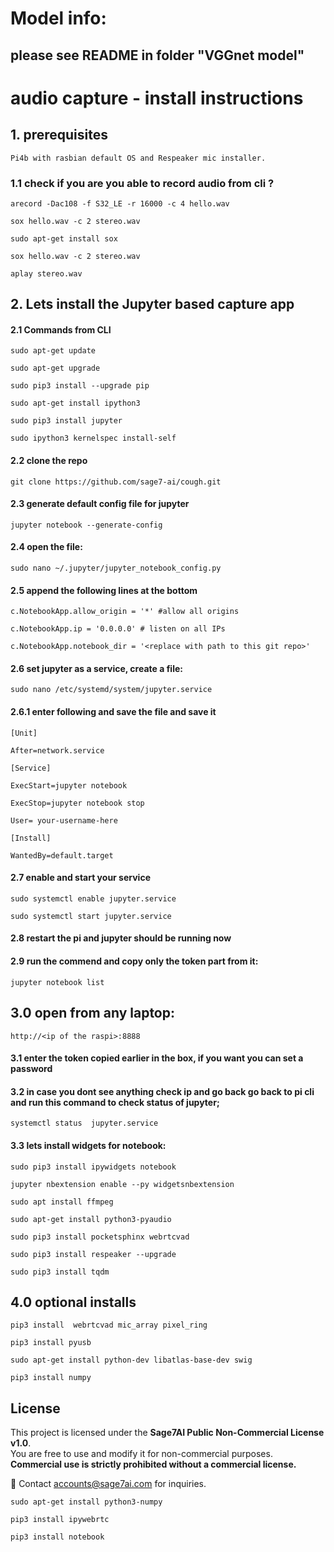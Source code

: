 

# Model info:
## please see README in folder "VGGnet model"


# audio capture - install instructions

## 1. prerequisites

    Pi4b with rasbian default OS and Respeaker mic installer.

### 1.1 check if you are you able to record audio from cli ?

    arecord -Dac108 -f S32_LE -r 16000 -c 4 hello.wav

    sox hello.wav -c 2 stereo.wav

    sudo apt-get install sox

    sox hello.wav -c 2 stereo.wav

    aplay stereo.wav

## 2. Lets install the Jupyter based capture app

#### 2.1 Commands from CLI

    sudo apt-get update

    sudo apt-get upgrade

    sudo pip3 install --upgrade pip

    sudo apt-get install ipython3

    sudo pip3 install jupyter

    sudo ipython3 kernelspec install-self

#### 2.2 clone the repo

    git clone https://github.com/sage7-ai/cough.git


#### 2.3 generate default config file for jupyter

    jupyter notebook --generate-config

#### 2.4 open the file:

    sudo nano ~/.jupyter/jupyter_notebook_config.py

#### 2.5 append the following lines at the bottom

    c.NotebookApp.allow_origin = '*' #allow all origins

    c.NotebookApp.ip = '0.0.0.0' # listen on all IPs

    c.NotebookApp.notebook_dir = '<replace with path to this git repo>'

#### 2.6 set jupyter as a service, create a file:
    sudo nano /etc/systemd/system/jupyter.service

#### 2.6.1 enter following and save the file and save it

    [Unit]

    After=network.service

    [Service]

    ExecStart=jupyter notebook

    ExecStop=jupyter notebook stop

    User= your-username-here

    [Install]

    WantedBy=default.target

#### 2.7 enable and start your service

    sudo systemctl enable jupyter.service

    sudo systemctl start jupyter.service

#### 2.8 restart the pi and jupyter should be running now

#### 2.9 run the commend and copy only the token part from it:

    jupyter notebook list

## 3.0 open from any laptop:

    http://<ip of the raspi>:8888

#### 3.1 enter the token copied earlier in the box, if you want you can set a password

#### 3.2 in case you dont see anything check ip and go back go back to pi cli and run this command to check status of jupyter;

    systemctl status  jupyter.service

#### 3.3 lets install widgets for notebook:

    sudo pip3 install ipywidgets notebook

    jupyter nbextension enable --py widgetsnbextension

    sudo apt install ffmpeg

    sudo apt-get install python3-pyaudio

    sudo pip3 install pocketsphinx webrtcvad

    sudo pip3 install respeaker --upgrade

    sudo pip3 install tqdm


## 4.0 optional installs

    pip3 install  webrtcvad mic_array pixel_ring

    pip3 install pyusb

    sudo apt-get install python-dev libatlas-base-dev swig

    pip3 install numpy

## License

This project is licensed under the **Sage7AI Public Non-Commercial License v1.0**.  
You are free to use and modify it for non-commercial purposes.  
**Commercial use is strictly prohibited without a commercial license.**

📧 Contact [accounts@sage7ai.com](mailto:accounts@sage7ai.com) for inquiries.


    sudo apt-get install python3-numpy

    pip3 install ipywebrtc

    pip3 install notebook

